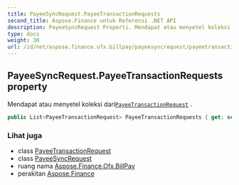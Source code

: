 ```yaml
---
title: PayeeSyncRequest.PayeeTransactionRequests
second_title: Aspose.Finance untuk Referensi .NET API
description: PayeeSyncRequest Properti. Mendapat atau menyetel koleksi dariPayeeTransactionRequest .
type: docs
weight: 30
url: /id/net/aspose.finance.ofx.billpay/payeesyncrequest/payeetransactionrequests/
---
```

## PayeeSyncRequest.PayeeTransactionRequests property

Mendapat atau menyetel koleksi dari[`PayeeTransactionRequest`](../../payeetransactionrequest/) .

```csharp
public List<PayeeTransactionRequest> PayeeTransactionRequests { get; set; }
```

### Lihat juga

* class [PayeeTransactionRequest](../../payeetransactionrequest/)
* class [PayeeSyncRequest](../)
* ruang nama [Aspose.Finance.Ofx.BillPay](../../payeesyncrequest/)
* perakitan [Aspose.Finance](../../../)


